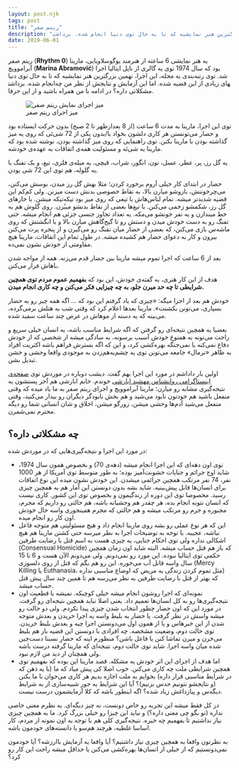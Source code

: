 ```yaml
---
layout: post.njk
tags: post
title: "ریتم صفر"
description: "سال 1974 یه اجرای عجیب‌وغریب توی یکی از شهرهای ایتالیا انجام شد. توی رتبه‌بندی یه مجله، این اجرا، نهمین بزرگترین هنر نمایشیه که تا به حال توی دنیا انجام شده. برداشت‎های زیادی از این قضیه شده. اینجا بخونید که این آزمایش و نتایجش از نظر من چه مشکلاتی داره."
date: 2019-06-01
---
```


ریتم صفر (**Rhythm 0**) یه هنر نمایشی 6 ساعته از هنرمند یوگوسلاویایی، مارینا آبراموویچ (**Marina Abramović**) بود که سال 1974 توی یه گالری از ناپل ایتالیا اجرا شد. توی رتبه‌بندی یه مجله، این اجرا، نهمین بزرگترین هنر نمایشیه که تا به حال توی دنیا انجام شده. برداشت‎های زیادی از این قضیه شده. اما این آزمایش و نتایجش از نظر من چه مشکلاتی داره؟ در ادامه با من همراه باشید و از این حرفا.

<figure>
<img src="/_assets/images/content/rhythm-0-desk.jpeg" alt="میز اجرای نمایش ریتم صفر">
<figcaption>
میز اجرای ریتم صفر
</figcaption>
</figure>


توی این اجرا، مارینا به مدت 6 ساعت (از 8 بعدازظهر تا 2 صبح) بدون حرکت ایستاده بود و حضار می‌تونستن هر کاری دلشون بخواد با/بدون یکی از 72 شی‌ئی که روی یه میز گذاشته بودن با مارینا بکنن. توی راهنمایی که روی میز گذاشته بودن، نوشته شده بود که مارینا یه شی‌ئه و مسئولیت همه‌ی اتفاقات به عهده‌ی خودشه.

یه گل رز، پر، عطر، عسل، نون، انگور، شراب، قیچی، یه میله‌ی فلزی، تیغ، و یک تفنگ با یه گلوله، هم توی این 72 شی بودن.

حضار در ابتدای کار خیلی آروم برخورد کردن؛ مثلا بهش گل رز میدن، بوسش می‌کنن، می‌چرخوننش، بازوشو میارن بالا، به نقاط خصوصی بدنش دست میزنن. ولی کم‌کم این قضیه شدیدتر میشه. تمام لباس‌هاش با تیغی که روی میز بود تیکه‌تیکه میشن. با خارهای گل رز، شکمشو زخمی می‌کنن. با تیغ‌ها بعضی از نقاط بدنشو میبُرن. روی گلوش هم یه خط میندازن و یه نفر خونشو می‌مکه. یه تعداد تجاوز جنسی جزئی هم انجام میشه. حتی تفنگ رو به دست خودش میدن و دستش رو تا گیج‌گاهش میارن بالا و با انگشتش که روی ماشه‌س بازی می‌کنن، که بعضی از حضار میان تفنگ رو می‌گیرن و از پنجره پرت می‌کنن بیرون و کار به دعوای حضار هم کشیده میشه. در طول تمام این اتفاقات، مارینا هیچ مقاومتی از خودش نشون نمی‌ده.

بعد از 6 ساعت که اجرا تموم میشه مارینا بین حضار قدم می‌زنه. همه از مواجه شدن باهاش فرار می‌کنن.

هدف از این کار هنری، به گفته‌ی خودش، این بود که **بفهمیم عموم مردم توی همچین شرایطی تا چه حد میرن جلو، به چه چیزایی فکر** **می‌کنن و چه کاری انجام میدن.**

خودش هم بعد از اجرا میگه: «چیزی که یاد گرفتم این بود که ... اگه همه چیز رو به حضار بسپاری، می‌تونن بکشنت». مارینا بعدها اعلام کرد که وقتی شب به هتلش برمی‌گرده، می‌بینه که یه دسته از موهاش در عرض چند ساعت سفید شده.

بعضیا یه همچین نتیجه‌ای رو گرفتن که اگه شرایط مناسب باشه، یه انسان خیلی سریع و راحت می‌تونه به همنوع خودش آسیب برسونه، به سادگی میشه از شخصی که از خودش دفاع نمی‌کنه یا نمی‌جنگه بهره‌کشی کرد، و این که اگه بسترش فراهم باشه اکثریت افراد به ظاهر «نرمال» جامعه می‌تونن توی یه چشم‌به‌هم‌زدن به موجودی واقعا وحشی و خشن تبدیل بشن.

اولین بار داداشم در مورد این اجرا بهم گفت. دیشب دوباره در موردش توی 
<a href="https://www.instagram.com/organic_minded/" target="_blank">صفحه‌ی اینستاگرامی روانشناس مهشید ابارشی</a>
خوندم. خانم ابارشی هم آخر پستشون یه نتیجه‌گیری مشابه رو میارن؛ مارینا آبراموویچ و اجرای ریتم صفر به ما یاد میده كه وقتی منفعل باشید هم خودتون نابود می‌شید و هم بخش نابودگر دیگران رو بیدار می‌كنید، وقتی منفعل می‌شید آدم‌ها وحشی میشن، زورگو میشن، اخلاق و شان انسانی شما رو دیگه محترم نمی‌شمرن.

## چه مشکلاتی داره؟

در مورد این اجرا و نتیجه‌گیری‌هایی که در موردش شده:

*   توی اون دهه‌ای که این اجرا انجام میشه (دهه‌ی 70) و بخصوص همون سال 1974، شاید اوج جرائم و جنایات خشونت‌آمیز بوده؛ به طور متوسط توی آمریکا از هر 1000 نفر، 74 نفر مرتکب همچین جرائمی میشدن. این خودش نشون میده این نوع اتفاقات برای انسان‌ها قابل پیش‌بینیه. شاید بشه بدون دونستن این آمار هم به همچین چیزی رسید. مخصوصا توی این دوره از زندگیمون و بخصوص توی این کشور. کاری نیست که انسان نتونه انجام بده، هر چقدر هم وحشیانه باشه، هم حالتی رو داریم که مجرم، مجبوره و جرم رو مرتکب میشه و هم حالتی که مجرم همینجوری واسه حال خودش اون کار رو انجام میده.
*   این که هر نوع عملی رو بشه روی مارینا انجام داد و هیچ مسئولیتی هم متوجه فاعل نباشه، عجیبه. با توجه به توضیحات اجرا به نظر میرسه حتی کشتن مارینا هم هیچ اشکالی نداره ولی توی احکام جنایی، یه چیزی هست به اسم قتل با رضایت طرفین (Consensual Homicide) که باز هم قتل حساب میشه. البته شاید اون زمان همچین حکمی توی ایتالیا نبوده. این مورد رو نمی‌دونم. ولی می‌دونم الآن هست و 6 تا 15 سال واسه قاتل آب می‌خوره. این رو هم بگم که قتل از روی دلسوزی (Mercy Killing یا Euthanasia، مثل تموم کردن زندگی یه مریض که اوضاع مناسبی نداره) که بهتر از قتل با رضایت طرفین به نظر می‌رسه هم تا همین چند سال پیش قتل حساب میشد.
*   نمونه‌ای که اجرا روشون انجام میشه خیلی کوچیکه. نمیشه با قطعیت اون نتیجه‌گیری‌ها رو به کل انسان‌ها تعمیم داد. یعنی اصلا نباید همچین نتیجه‌ای رو گرفت. در مورد این که اون حضار چطور انتخاب شدن چیزی پیدا نکردم. ولی دو حالت رو میشه واسش در نظر گرفت. یا حضار یه بلیط واسه یه اجرا خریدن و بعدش متوجه شدن از این خبرهاس و یا از همون اول می‌دونستن اجرا چیه و بعدش بلیط خریدن. توی حالت دوم، وضعیت مشخصه. چه افرادی با دونستن این قضیه باز هم بلیط می‌خرن و میرن تماشا کنن یا فاعل باشن؟ منظورم اینه که حضارِ نسبتا دست‌چین شده میان واسه اجرا. شاید توی حالت دوم، نتیجه‌ای که مارینا گرفته درست باشه ولی همچنان از دید من لازم نبود.
*   اما هدف از اجرای این اثر خودش یه مشکله. قصد مارینا این بوده که بفهمیم توی همچین شرایطی ملت چه کاری می‌کنن. خوب اصلا کی پیش میاد که ما (با یه ذهن که در شرایط مناسبی قرار داره) بخوایم به ملت اجازه بدیم هر کاری می‌خوان با ما بکنن (و نتایجشو نتونیم حدس بزنیم)؟ آیا این شرایط یه جور شبیه‌سازی از یه شرایط دیگه‌س و پیازداغش زیاد شده؟ اگه اینطور باشه که کلا آزمایشمون درست نیست.

در کل فقط میشه این تجربه رو خاص دونست، نه چیز دیگه‌ای. به نظرم معنی خاصی نداره (تو بگو چی معنی داره؟) و نباید این چیزا رو خیلی بزرگ کرد. ما به همچین چیزی نیاز نداشتیم تا بفهمیم چه خبره. نتیجه‌گیری کلی هم با توجه به اون نمونه از مردم، کار اساسا غلطیه، هرچند هم‌سو با دانسته‌های خودمون باشه.

به نظرتون واقعا به همچین چیزی نیاز داشتیم؟ آیا واقعا یه آزمایش باارزشه؟ آیا خودمون نمی‌دونستیم که از خیلی از انسان‌ها بهره‌کشی می‌کنن یا حداقل میشه راحت این کار رو کرد؟
